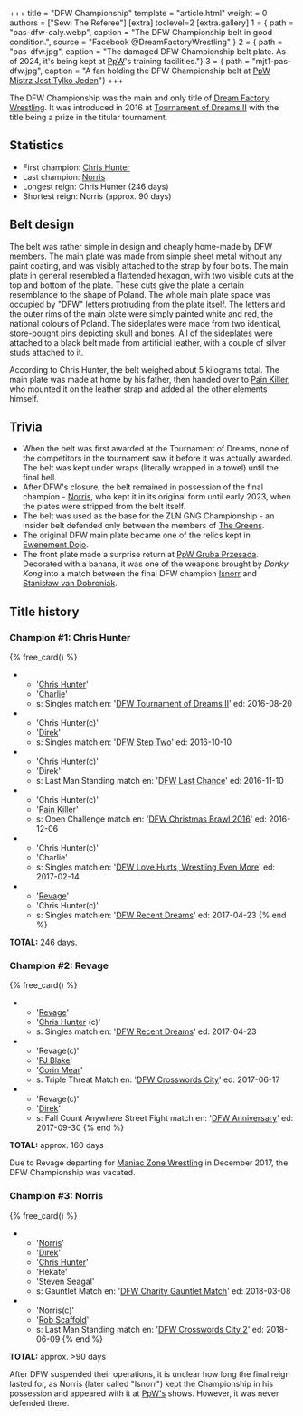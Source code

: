 +++
title = "DFW Championship"
template = "article.html"
weight = 0
authors = ["Sewi The Referee"]
[extra]
toclevel=2
[extra.gallery]
1 = { path = "pas-dfw-caly.webp", caption = "The DFW Championship belt in good condition.", source = "Facebook @DreamFactoryWrestling" }
2 = { path = "pas-dfw.jpg", caption = "The damaged DFW Championship belt plate. As of 2024, it's being kept at [PpW](@/o/ppw.md)'s training facilities."}
3 = { path = "mjt1-pas-dfw.jpg", caption = "A fan holding the DFW Championship belt at [PpW Mistrz Jest Tylko Jeden](@/e/ppw/2022-03-12-ppw-mistrz-jest-tylko-jeden.md)"}
+++

The DFW Championship was the main and only title of [Dream Factory Wrestling](@/o/dfw.md). It was introduced in 2016 at [Tournament of Dreams II](@/e/dfw/2016-08-20-dfw-tournament-of-dreams-2.md) with the title being a prize in the titular tournament.

## Statistics
* First champion: [Chris Hunter](@/w/chris-hunter.md)
* Last champion: [Norris](@/w/isnorr.md)
* Longest reign: Chris Hunter (246 days)
* Shortest reign: Norris (approx. 90 days)

## Belt design

The belt was rather simple in design and cheaply home-made by DFW members. The main plate was made from simple sheet metal without any paint coating, and was visibly attached to the strap by four bolts.
The main plate in general resembled a flattended hexagon, with two visible cuts at the top and bottom of the plate. These cuts give the plate a certain resemblance to the shape of Poland. The whole main plate space was occupied by "DFW" letters protruding from the plate itself. The letters and the outer rims of the main plate were simply painted white and red, the national colours of Poland.
The sideplates were made from two identical, store-bought pins depicting skull and bones.
All of the sideplates were attached to a black belt made from artificial leather, with a couple of silver studs attached to it.

According to Chris Hunter, the belt weighed about 5 kilograms total. The main plate was made at home by his father, then handed over to [Pain Killer](@/w/pain-killer.md), who mounted it on the leather strap and added all the other elements himself.

## Trivia

* When the belt was first awarded at the Tournament of Dreams, none of the competitors in the tournament saw it before it was actually awarded. The belt was kept under wraps (literally wrapped in a towel) until the final bell.
* After DFW's closure, the belt remained in possession of the final champion - [Norris](@/w/isnorr.md), who kept it in its original form until early 2023, when the plates were stripped from the belt itself.
* The belt was used as the base for the ZLN GNG Championship - an insider belt defended only between the members of [The Greens](@/tt/zieloni.md).
* The original DFW main plate became one of the relics kept in [Ewenement Dojo](@/o/ewenement-dojo.md).
* The front plate made a surprise return at [PpW Gruba Przesada](@/e/ppw/2025-01-25-ppw-gruba-przesada.md). Decorated with a banana, it was one of the weapons brought by _Donky Kong_ into a match between the final DFW champion [Isnorr](@/w/isnorr.md) and [Stanisław van Dobroniak](@/w/stanislaw-van-dobroniak.md).

## Title history

### Champion #1: Chris Hunter

{% free_card() %}
- - '[Chris Hunter](@/w/chris-hunter.md)'
  - '[Charlie](@/w/madman-charlie.md)'
  - s: Singles match
    en: '[DFW Tournament of Dreams II](@/e/dfw/2016-08-20-dfw-tournament-of-dreams-2.md)'
    ed: 2016-08-20
- - 'Chris Hunter(c)'
  - '[Direk](@/w/direk.md)'
  - s: Singles match
    en: '[DFW Step Two](@/e/dfw/2016-10-10-dfw-step-two.md)'
    ed: 2016-10-10
- - 'Chris Hunter(c)'
  - 'Direk'
  - s: Last Man Standing match
    en: '[DFW Last Chance](@/e/dfw/2016-11-10-dfw-last-chance.md)'
    ed: 2016-11-10
- - 'Chris Hunter(c)'
  - '[Pain Killer](@/w/pain-killer.md)'
  - s: Open Challenge match
    en: '[DFW Christmas Brawl 2016](@/e/dfw/2016-12-06-dfw-christmas-brawl.md)'
    ed: 2016-12-06
- - 'Chris Hunter(c)'
  - 'Charlie'
  - s: Singles match
    en: '[DFW Love Hurts, Wrestling Even More](@/e/dfw/2017-02-14-dfw-love-hurts-wrestling-even-more.md)'
    ed: 2017-02-14
- - '[Revage](@/w/rafael-kid.md)'
  - 'Chris Hunter(c)'
  - s: Singles match
    en: '[DFW Recent Dreams](@/e/dfw/2017-04-23-dfw-recent-dreams.md)'
    ed: 2017-04-23
{% end %}
  
**TOTAL:** 246 days.

### Champion #2: Revage

{% free_card() %}
- - '[Revage](@/w/rafael-kid.md)'
  - '[Chris Hunter](@/w/chris-hunter.md) (c)'
  - s: Singles match
    en: '[DFW Recent Dreams](@/e/dfw/2017-04-23-dfw-recent-dreams.md)'
    ed: 2017-04-23
- - 'Revage(c)'
  - '[PJ Blake](@/w/pj-blake.md)'
  - '[Corin Mear](@/w/corin-mear.md)'
  - s: Triple Threat Match
    en: '[DFW Crosswords City](@/e/dfw/2017-06-17-dfw-crosswords-city.md)'
    ed: 2017-06-17
- - 'Revage(c)'
  - '[Direk](@/w/direk.md)'
  - s: Fall Count Anywhere Street Fight match
    en: '[DFW Anniversary](@/e/dfw/2017-09-30-dfw-anniversary.md)'
    ed: 2017-09-30
{% end %}

**TOTAL:** approx. 160 days

Due to Revage departing for [Maniac Zone Wrestling](@/o/mzw.md) in December 2017, the DFW Championship was vacated.

### Champion #3: Norris

{% free_card() %}
- - '[Norris](@/w/isnorr.md)'
  - '[Direk](@/w/direk.md)'
  - '[Chris Hunter](@/w/chris-hunter.md)'
  - 'Hekate'
  - 'Steven Seagal'
  - s: Gauntlet Match
    en: '[DFW Charity Gauntlet Match](@/e/dfw/2018-03-08-dfw-charity-gauntlet-match.md)'
    ed: 2018-03-08
- - 'Norris(c)'
  - '[Rob Scaffold](@/w/rob-scaffold.md)'
  - s: Last Man Standing match
    en: '[DFW Crosswords City 2](@/e/dfw/2018-06-09-dfw-crosswords-city-2.md)'
    ed: 2018-06-09
  {% end %}

**TOTAL:** approx. >90 days

After DFW suspended their operations, it is unclear how long the final reign lasted for, as Norris (later called "Isnorr") kept the Championship in his possession and appeared with it at [PpW's](@/o/ppw.md) shows. However, it was never defended there.
